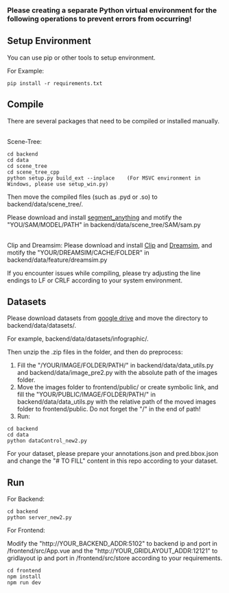### Please creating a separate Python virtual environment for the following operations to prevent errors from occurring!

Setup Environment
----------
You can use pip or other tools to setup environment.

For Example:
```
pip install -r requirements.txt
```



Compile
----------
There are several packages that need to be compiled or installed manually.

\
Scene-Tree:
```
cd backend
cd data
cd scene_tree
cd scene_tree_cpp
python setup.py build_ext --inplace    (For MSVC environment in Windows, please use setup_win.py)
```
Then move the compiled files (such as .pyd or .so) to backend/data/scene_tree/.

Please download and install [segment_anything](https://github.com/facebookresearch/segment-anything) and motify the "YOU/SAM/MODEL/PATH" in backend/data/scene_tree/SAM/sam.py

\
Clip and Dreamsim:
Please download and install [Clip](https://github.com/openai/CLIP) and [Dreamsim](https://github.com/ssundaram21/dreamsim), and motify the "YOUR/DREAMSIM/CACHE/FOLDER" in backend/data/feature/dreamsim.py

If you encounter issues while compiling, please try adjusting the line endings to LF or CRLF according to your system environment.

Datasets
----------
Please download datasets from [google drive](https://drive.google.com/drive/folders/1jF78HZ7N9InjYdQcnqcn698wLIqqC93K?usp=sharing) and move the directory to backend/data/datasets/.

For example, backend/data/datasets/infographic/.

Then unzip the .zip files in the folder, and then do preprocess:
1. Fill the "/YOUR/IMAGE/FOLDER/PATH/" in backend/data/data_utils.py and backend/data/image_pre2.py with the absolute path of the images folder.
2. Move the images folder to frontend/public/ or create symbolic link, and fill the "YOUR/PUBLIC/IMAGE/FOLDER/PATH/" in backend/data/data_utils.py with the relative path of the moved images folder to frontend/public. Do not forget the "/" in the end of path!
3. Run:
```
cd backend
cd data
python dataControl_new2.py
```

For your dataset, please prepare your annotations.json and pred.bbox.json and change the "# TO FILL" content in this repo according to your dataset.

Run
----------
For Backend:

```
cd backend
python server_new2.py
```

For Frontend:

Modify the "http://YOUR_BACKEND_ADDR:5102" to backend ip and port in /frontend/src/App.vue and the "http://YOUR_GRIDLAYOUT_ADDR:12121" to gridlayout ip and port in /frontend/src/store according to your requirements.
```
cd frontend
npm install
npm run dev
```